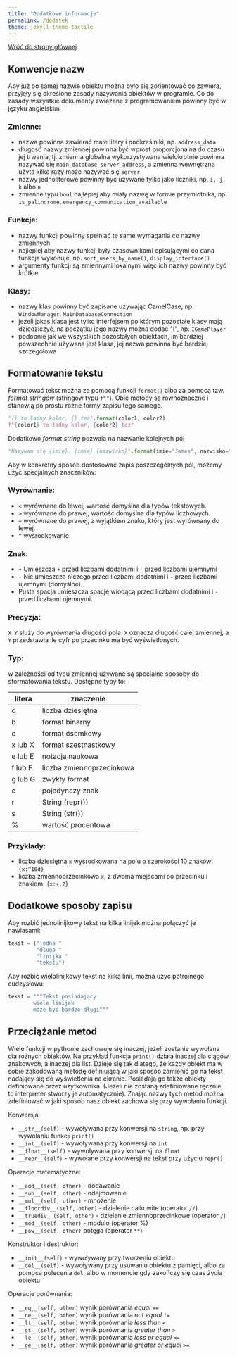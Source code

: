 ```yaml
---
title: "Dodatkowe informacje"
permalink: /dodatek
theme: jekyll-theme-tactile
---
```


[Wróć do strony głównej](index.md)

## Konwencje nazw
Aby już po samej nazwie obiektu można było się zorientować co zawiera, przyjęły się określone zasady nazywania obiektów w programie. Co do zasady wszystkie dokumenty związane z programowaniem powinny być w języku angielskim 

### Zmienne:
* nazwa powinna zawierać małe litery i podkreślniki, np. `address_data`
* długość nazwy zmiennej powinna być wprost proporcjonalna do czasu jej trwania, tj. zmienna globalna wykorzystywana wielokrotnie powinna nazywać się `main_database_server_address`, a zmienna wewnętrzna użyta kilka razy może nazywać się `server`
* nazwy jednoliterowe powinny być używane tylko jako liczniki, np. `i, j, k` albo `n`
* zmienne typu `bool` najlepiej aby miały nazwę w formie przymiotnika, np. `is_palindrome`, `emergency_communication_available`

### Funkcje:
* nazwy funkcji powinny spełniać te same wymagania co nazwy zmiennych
* najlepiej aby nazwy funkcji były czasownikami opisującymi co dana funkcja wykonuje, np. `sort_users_by_name()`, `display_interface()`
* argumenty funkcji są zmiennymi lokalnymi więc ich nazwy powinny być krótkie

### Klasy:
* nazwy klas powinny być zapisane używając CamelCase, np. `WindowManager`, `MainDatabaseConnection`
* jeżeli jakaś klasa jest tylko interfejsem po którym pozostałe klasy mają dziedziczyć, na początku jego nazwy można dodać "I", np. `IGamePlayer`
* podobnie jak we wszystkich pozostałych obiektach, im bardziej powszechnie używana jest klasa, jej nazwa powinna być bardziej szczegółowa

## Formatowanie tekstu
Formatować tekst można za pomocą funkcji `format()` albo za pomocą tzw. *format stringów* (stringów typu `f""`). Obie metody są równoznaczne i stanowią po prostu różne formy zapisu tego samego.

```python
"{} to ładny kolor, {} też".format(color1, color2)
f"{color1} to ładny kolor, {color2} też"
```

Dodatkowo *format string* pozwala na nazwanie kolejnych pól

```python
"Nazywam się {imie}. {imie} {nazwisko}".format(imie="James", nazwisko="Bond")
```

Aby w konkretny sposób dostosować zapis poszczególnych pól, możemy użyć specjalnych znaczników:
### Wyrównanie:
* `<` wyrównane do lewej, wartość domyślna dla typów tekstowych.
* `>` wyrównane do prawej, wartość domyślna dla typów liczbowych.
* `=` wyrównane do prawej, z wyjątkiem znaku, który jest wyrównany do lewej.
* `^` wyśrodkowanie
### Znak:
* `+` Umieszcza `+` przed liczbami dodatnimi i `-` przed liczbami ujemnymi
* `-` Nie umieszcza niczego przed liczbami dodatnimi i `-` przed liczbami ujemnymi (domyślne)
* Pusta spacja umieszcza spację wiodącą przed liczbami dodatnimi i `-` przed liczbami ujemnymi.
### Precyzja:
`X.Y` służy do wyrównania długości pola. `X` oznacza długość całej zmiennej, a `Y` przedstawia ile cyfr po przecinku ma być wyświetlonych.
### Typ:
w zależności od typu zmiennej używane są specjalne sposoby do sformatowania tekstu. Dostępne typy to:

| litera | znaczenie        |
|--------|------------------|
|d       |liczba dziesiętna |
|b       |format binarny    |
|o       |format ósemkowy   |
|x lub X |format szestnastkowy|
|e lub E |notacja naukowa   |
|f lub F |liczba zmiennoprzecinkowa|
|g lub G |zwykły format     |
|c       |pojedynczy znak   |
|r       |String (repr())   |
|s       |String (str())    |
|%       |wartość procentowa|

### Przykłady:
* liczba dziesiętna `x` wyśrodkowana na polu o szerokości 10 znaków: `{x:^10d}`
* liczba zmiennoprzecinkowa `x`, z dwoma miejscami po przecinku i znakiem: `{x:+.2}`

## Dodatkowe sposoby zapisu
Aby rozbić jednolinijkowy tekst na kilka linijek można połączyć je nawiasami:

```python
tekst = ("jedna "
         "długa "
         "linijka "
         "tekstu")
```

Aby rozbić wielolinijkowy tekst na kilka linii, można użyć potrójnego cudzysłowu:

```python
tekst = """Tekst posiadający
        wiele linijek
        może być bardzo długi"""
```

## Przeciążanie metod
Wiele funkcji w pythonie zachowuje się inaczej, jeżeli zostanie wywołana dla różnych obiektów. Na przykład funkcja `print()` działa inaczej dla ciągów znakowych, a inaczej dla list. Dzieje się tak dlatego, że każdy obiekt ma w sobie zakodowaną metodę definiującą w jaki sposób zamienić go na tekst nadający się do wyświetlenia na ekranie. Posiadają go także obiekty definiowane przez użytkownika. (Jeżeli nie zostaną zdefiniowane ręcznie, to interpreter stworzy je automatycznie). Znając nazwy tych metod można zdefiniować w jaki sposób nasz obiekt zachowa się przy wywołaniu funkcji.

Konwersja:

- `__str__(self)` - wywoływana przy konwersji na `string`, np. przy wywołaniu funkcji `print()`
- `__int__(self)` - wywoływana przy konwersji na `int`
- `__float__(self)` - wywoływana przy konwersji na `float`
- `__repr__(self)` - wywołane przy konwersji na tekst przy użyciu `repr()`

Operacje matematyczne:

- `__add__(self, other)` - dodawanie
- `__sub__(self, other)` - odejmowanie
- `__mul__(self, other)` - mnożenie
- `__floordiv__(self, other)` - dzielenie całkowite (operator `//`)
- `__truediv__(self, other)` - dzielenie zmiennoprzecinkowe (operator `/`)
- `__mod__(self, other)` - modulo (operator %)
- `__pow__(self, other)` potęga (operator `**`)

Konstruktor i destruktor:

- `__init__(self)` - wywoływany przy tworzeniu obiektu
- `__del__(self)` - wywoływany przy usuwaniu obiektu z pamięci, albo za pomocą polecenia `del`, albo w momencie gdy zakończy się czas życia obiektu

Operacje porównania:

- `__eq__(self, other)` wynik porównania *equal* `==`
- `__ne__(self, other)` wynik porównania *not equal* `!=`
- `__lt__(self, other)` wynik porównania *less than* `<`
- `__gt__(self, other)` wynik porównania *greater than* `>`
- `__le__(self, other)` wynik porównania *less or equal* `<=`
- `__ge__(self, other)` wynik porównania *greater or equal* `>=`
